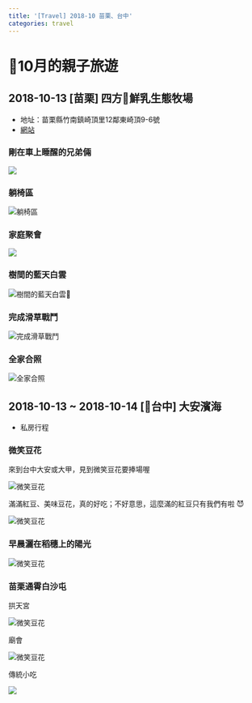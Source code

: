 ```yaml
---
title: '[Travel] 2018-10 苗栗、台中'
categories: travel
---
```


# 10月的親子旅遊

## 2018-10-13 [苗栗] 四方鮮乳生態牧場
* 地址：苗栗縣竹南鎮崎頂里12鄰東崎頂9-6號
* [網站](http://www.fourways.com.tw/ranch1/)


### 剛在車上睡醒的兄弟倆
![](/images/2018/10/travel-2018-10-miaoli-taichung-01.jpg)

### 躺椅區
![躺椅區](/images/2018/10/travel-2018-10-miaoli-taichung-02.jpg)

### 家庭聚會
![](/images/2018/10/travel-2018-10-miaoli-taichung-12.jpg)

### 樹間的藍天白雲
![樹間的藍天白雲](/images/2018/10/travel-2018-10-miaoli-taichung-03.jpg)

### 完成滑草戰鬥
![完成滑草戰鬥](/images/2018/10/travel-2018-10-miaoli-taichung-04.jpg)

<!-- ### 滑草
Ready for video -->

### 全家合照
![全家合照](/images/2018/10/travel-2018-10-miaoli-taichung-05.jpg)

## 2018-10-13 ~ 2018-10-14 [台中] 大安濱海
* 私房行程

### 微笑豆花

來到台中大安或大甲，見到微笑豆花要捧場喔

![微笑豆花](/images/2018/10/travel-2018-10-miaoli-taichung-06.jpg)

滿滿紅豆、美味豆花，真的好吃；不好意思，這麼滿的紅豆只有我們有啦 😈

![微笑豆花](/images/2018/10/travel-2018-10-miaoli-taichung-07.jpg)

### 早晨灑在稻穗上的陽光
![微笑豆花](/images/2018/10/travel-2018-10-miaoli-taichung-08.jpg)

### 苗栗通霄白沙屯
拱天宮

![微笑豆花](/images/2018/10/travel-2018-10-miaoli-taichung-09.jpg)

廟會

![微笑豆花](/images/2018/10/travel-2018-10-miaoli-taichung-10.jpg)

傳統小吃

![](/images/2018/10/travel-2018-10-miaoli-taichung-11.jpg)